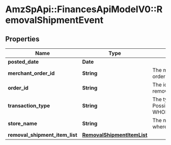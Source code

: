 # AmzSpApi::FinancesApiModelV0::RemovalShipmentEvent

## Properties
Name | Type | Description | Notes
------------ | ------------- | ------------- | -------------
**posted_date** | **Date** |  | [optional] 
**merchant_order_id** | **String** | The merchant removal orderId. | [optional] 
**order_id** | **String** | The identifier for the removal shipment order. | [optional] 
**transaction_type** | **String** | The type of removal order.  Possible values:  * WHOLESALE_LIQUIDATION | [optional] 
**store_name** | **String** | The name of the store where the event occurred. | [optional] 
**removal_shipment_item_list** | [**RemovalShipmentItemList**](RemovalShipmentItemList.md) |  | [optional] 

